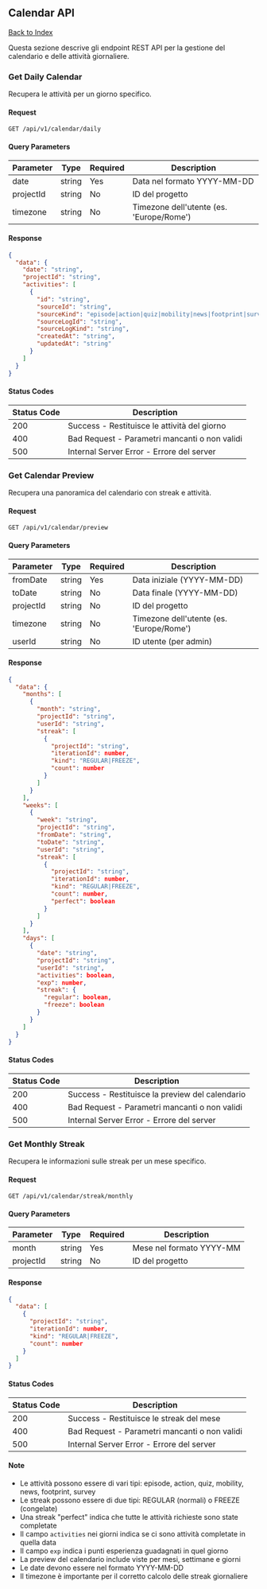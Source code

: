 ## Calendar API

[Back to Index](./../README.md)

Questa sezione descrive gli endpoint REST API per la gestione del calendario e delle attività giornaliere.

### Get Daily Calendar

Recupera le attività per un giorno specifico.

#### Request

```http
GET /api/v1/calendar/daily
```

#### Query Parameters

| Parameter | Type   | Required | Description                              |
| --------- | ------ | -------- | ---------------------------------------- |
| date      | string | Yes      | Data nel formato YYYY-MM-DD              |
| projectId | string | No       | ID del progetto                          |
| timezone  | string | No       | Timezone dell'utente (es. 'Europe/Rome') |

#### Response

```json
{
  "data": {
    "date": "string",
    "projectId": "string",
    "activities": [
      {
        "id": "string",
        "sourceId": "string",
        "sourceKind": "episode|action|quiz|mobility|news|footprint|survey",
        "sourceLogId": "string",
        "sourceLogKind": "string",
        "createdAt": "string",
        "updatedAt": "string"
      }
    ]
  }
}
```

#### Status Codes

| Status Code | Description                                   |
| ----------- | --------------------------------------------- |
| 200         | Success - Restituisce le attività del giorno  |
| 400         | Bad Request - Parametri mancanti o non validi |
| 500         | Internal Server Error - Errore del server     |

### Get Calendar Preview

Recupera una panoramica del calendario con streak e attività.

#### Request

```http
GET /api/v1/calendar/preview
```

#### Query Parameters

| Parameter | Type   | Required | Description                              |
| --------- | ------ | -------- | ---------------------------------------- |
| fromDate  | string | Yes      | Data iniziale (YYYY-MM-DD)               |
| toDate    | string | No       | Data finale (YYYY-MM-DD)                 |
| projectId | string | No       | ID del progetto                          |
| timezone  | string | No       | Timezone dell'utente (es. 'Europe/Rome') |
| userId    | string | No       | ID utente (per admin)                    |

#### Response

```json
{
  "data": {
    "months": [
      {
        "month": "string",
        "projectId": "string",
        "userId": "string",
        "streak": [
          {
            "projectId": "string",
            "iterationId": number,
            "kind": "REGULAR|FREEZE",
            "count": number
          }
        ]
      }
    ],
    "weeks": [
      {
        "week": "string",
        "projectId": "string",
        "fromDate": "string",
        "toDate": "string",
        "userId": "string",
        "streak": [
          {
            "projectId": "string",
            "iterationId": number,
            "kind": "REGULAR|FREEZE",
            "count": number,
            "perfect": boolean
          }
        ]
      }
    ],
    "days": [
      {
        "date": "string",
        "projectId": "string",
        "userId": "string",
        "activities": boolean,
        "exp": number,
        "streak": {
          "regular": boolean,
          "freeze": boolean
        }
      }
    ]
  }
}
```

#### Status Codes

| Status Code | Description                                     |
| ----------- | ----------------------------------------------- |
| 200         | Success - Restituisce la preview del calendario |
| 400         | Bad Request - Parametri mancanti o non validi   |
| 500         | Internal Server Error - Errore del server       |

### Get Monthly Streak

Recupera le informazioni sulle streak per un mese specifico.

#### Request

```http
GET /api/v1/calendar/streak/monthly
```

#### Query Parameters

| Parameter | Type   | Required | Description              |
| --------- | ------ | -------- | ------------------------ |
| month     | string | Yes      | Mese nel formato YYYY-MM |
| projectId | string | No       | ID del progetto          |

#### Response

```json
{
  "data": [
    {
      "projectId": "string",
      "iterationId": number,
      "kind": "REGULAR|FREEZE",
      "count": number
    }
  ]
}
```

#### Status Codes

| Status Code | Description                                   |
| ----------- | --------------------------------------------- |
| 200         | Success - Restituisce le streak del mese      |
| 400         | Bad Request - Parametri mancanti o non validi |
| 500         | Internal Server Error - Errore del server     |

#### Note

- Le attività possono essere di vari tipi: episode, action, quiz, mobility, news, footprint, survey
- Le streak possono essere di due tipi: REGULAR (normali) o FREEZE (congelate)
- Una streak "perfect" indica che tutte le attività richieste sono state completate
- Il campo `activities` nei giorni indica se ci sono attività completate in quella data
- Il campo `exp` indica i punti esperienza guadagnati in quel giorno
- La preview del calendario include viste per mesi, settimane e giorni
- Le date devono essere nel formato YYYY-MM-DD
- Il timezone è importante per il corretto calcolo delle streak giornaliere
